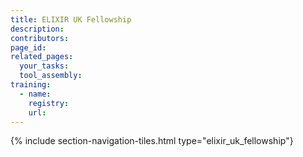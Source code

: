 ```yaml
---
title: ELIXIR UK Fellowship
description: 
contributors: 
page_id: 
related_pages: 
  your_tasks: 
  tool_assembly: 
training:
  - name: 
    registry: 
    url: 
---
```


{% include section-navigation-tiles.html type="elixir_uk_fellowship"}